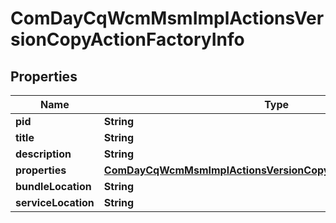 
# ComDayCqWcmMsmImplActionsVersionCopyActionFactoryInfo

## Properties
Name | Type | Description | Notes
------------ | ------------- | ------------- | -------------
**pid** | **String** |  |  [optional]
**title** | **String** |  |  [optional]
**description** | **String** |  |  [optional]
**properties** | [**ComDayCqWcmMsmImplActionsVersionCopyActionFactoryProperties**](ComDayCqWcmMsmImplActionsVersionCopyActionFactoryProperties.md) |  |  [optional]
**bundleLocation** | **String** |  |  [optional]
**serviceLocation** | **String** |  |  [optional]



